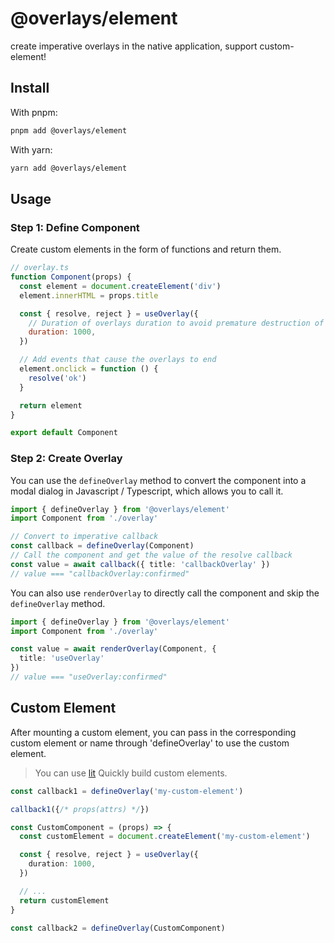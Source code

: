 # @overlays/element

create imperative overlays in the native application, support custom-element!

## Install

With pnpm: 
```sh
pnpm add @overlays/element
```

With yarn:
```sh
yarn add @overlays/element
```

## Usage


### Step 1: Define Component

Create custom elements in the form of functions and return them.

```js
// overlay.ts
function Component(props) {
  const element = document.createElement('div')
  element.innerHTML = props.title

  const { resolve, reject } = useOverlay({
    // Duration of overlays duration to avoid premature destruction of the component
    duration: 1000,
  })

  // Add events that cause the overlays to end
  element.onclick = function () {
    resolve('ok')
  }

  return element
}

export default Component
```

### Step 2: Create Overlay

You can use the `defineOverlay` method to convert the component into a modal dialog in Javascript / Typescript, which allows you to call it.

```ts
import { defineOverlay } from '@overlays/element'
import Component from './overlay'

// Convert to imperative callback
const callback = defineOverlay(Component)
// Call the component and get the value of the resolve callback
const value = await callback({ title: 'callbackOverlay' })
// value === "callbackOverlay:confirmed"
```

You can also use `renderOverlay` to directly call the component and skip the `defineOverlay` method.

```ts
import { defineOverlay } from '@overlays/element'
import Component from './overlay'

const value = await renderOverlay(Component, {
  title: 'useOverlay'
})
// value === "useOverlay:confirmed"
```

## Custom Element

After mounting a custom element, you can pass in the corresponding custom element or name through 'defineOverlay' to use the custom element.

> You can use [lit](https://lit.dev/) Quickly build custom elements.

```ts
const callback1 = defineOverlay('my-custom-element')

callback1({/* props(attrs) */})

const CustomComponent = (props) => {
  const customElement = document.createElement('my-custom-element')

  const { resolve, reject } = useOverlay({
    duration: 1000,
  })

  // ...
  return customElement
}

const callback2 = defineOverlay(CustomComponent)
```